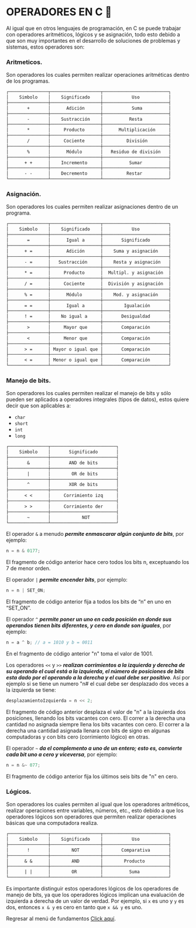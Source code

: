 # OPERADORES EN C :croissant:
Al igual que en otros lenguajes de programación, en C se puede trabajar con operadores aritméticos, lógicos y se asignación, todo esto debido a que son muy importantes en el desarrollo de soluciones de problemas y sistemas, estos operadores son:

### Aritmeticos.
Son operadores los cuales permiten realizar operaciones aritméticas dentro de los programas.
```txt
┌───────────────┬───────────────────┬─────────────────────────┐
│    Simbolo    │    Significado    │           Uso           │
├───────────────┼───────────────────┼─────────────────────────┤
│       +       │      Adición      │           Suma          │
├───────────────┼───────────────────┼─────────────────────────┤
│       -       │    Sustracción    │          Resta          │
├───────────────┼───────────────────┼─────────────────────────┤
│       *       │     Producto      │      Multiplicación     │
├───────────────┼───────────────────┼─────────────────────────┤
│       /       │     Cociente      │         División        │
├───────────────┼───────────────────┼─────────────────────────┤
│       %       │      Módulo       │   Residuo de división   │
├───────────────┼───────────────────┼─────────────────────────┤
│      + +      │    Incremento     │          Sumar          │
├───────────────┼───────────────────┼─────────────────────────┤
│      - -      │    Decremento     │         Restar          │
└───────────────┴───────────────────┴─────────────────────────┘
```

### Asignación.
Son operadores los cuales permiten realizar asignaciones dentro de un programa.
```txt
┌───────────────┬───────────────────┬─────────────────────────┐
│    Simbolo    │    Significado    │           Uso           │
├───────────────┼───────────────────┼─────────────────────────┤
│       =       │      Igual a      │       Significado       │
├───────────────┼───────────────────┼─────────────────────────┤
│      + =      │      Adición      │    Suma y asignación    │
├───────────────┼───────────────────┼─────────────────────────┤
│      - =      │   Sustracción     │    Resta y asignación   │
├───────────────┼───────────────────┼─────────────────────────┤
│      * =      │     Producto      │  Multipl. y asignación  │
├───────────────┼───────────────────┼─────────────────────────┤
│      / =      │     Cociente      │  División y asignación  │
├───────────────┼───────────────────┼─────────────────────────┤
│      % =      │      Módulo       │    Mod. y asignación    │
├───────────────┼───────────────────┼─────────────────────────┤
│      = =      │      Igual a      │        Igualación       │
├───────────────┼───────────────────┼─────────────────────────┤
│      ! =      │    No igual a     │       Desigualdad       │
├───────────────┼───────────────────┼─────────────────────────┤
│       >       │     Mayor que     │       Comparación       │
├───────────────┼───────────────────┼─────────────────────────┤
│       <       │     Menor que     │       Comparación       │
├───────────────┼───────────────────┼─────────────────────────┤
│      > =      │ Mayor o igual que │       Comparación       │
├───────────────┼───────────────────┼─────────────────────────┤
│      < =      │ Menor o igual que │       Comparación       │
└───────────────┴───────────────────┴─────────────────────────┘
```

### Manejo de bits.
Son operadores los cuales permiten realizar el manejo de bits y sólo pueden ser aplicados a operadores integrales (tipos de datos), estos quiere decir que son aplicables a:
- `char`
- `short`
- `int`
- `long`

```txt
┌───────────────┬─────────────────────────┐
│    Simbolo    │       Significado       │
├───────────────┼─────────────────────────┤
│       &       │       AND de bits       │
├───────────────┼─────────────────────────┤
│       |       │        OR de bits       │
├───────────────┼─────────────────────────┤
│       ^       │       XOR de bits       │
├───────────────┼─────────────────────────┤
│      < <      │     Corrimiento izq     │
├───────────────┼─────────────────────────┤
│      > >      │     Corrimiento der     │
├───────────────┼─────────────────────────┤
│       ~       │            NOT          │
└───────────────┴─────────────────────────┘
```

El operador `&` a menudo <b><i>permite enmascarar algún conjunto de bits</i></b>, por ejemplo:
```C
n = n & 0177;
```
El fragmento de código anterior hace cero todos los bits n, exceptuando los 7 de menor orden.

El operador `|` <b><i>permite encender bits</i></b>, por ejemplo:
```C
n = n | SET_ON;
```
El fragmento de código anterior fija a todos los bits de “n” en uno en “SET_ON”.

El operador `^` <b><i>permite poner un uno en cada posición en donde sus operandos tienen bits diferentes, y cero en donde son iguales</i></b>, por ejemplo:
```C
n = a ^ b; // a = 1010 y b = 0011
```
En el fragmento de código anterior "n" toma el valor de 1001.

Los operadores `<<` y `>>` <b><i>realizan corrimientos a la izquierda y derecha de su operando el cual está a la izquierda, el número de posiciones de bits esta dado por el operando a la derecha y el cual debe ser positivo</i></b>. Así por ejemplo si se tiene un numero "n# el cual debe ser desplazado dos veces a la izquierda se tiene:
```C
desplazamientoIzquierda = n << 2;
```
El fragmento de código anterior desplaza el valor de "n" a la izquierda dos posiciones, llenando los bits vacantes con cero.
El correr a la derecha una cantidad no asignada siempre llena los bits vacantes con cero. El correr a la derecha una cantidad asignada llenara con bits de signo en algunas computadoras y con bits cero (corrimiento lógico) en otras.

El operador `~` <b><i>da el complemento a uno de un entero; esto es, convierte cada bit uno a cero y viceversa</i></b>, por ejemplo:
```C
n = n &~ 077;
```
El fragmento de código anterior fija los últimos seis bits de "n" en cero.

### Lógicos.
Son operadores los cuales permiten al igual que los operadores aritméticos, realizar operaciones entre variables, números, etc., esto debido a que los operadores lógicos son operadores que permiten realizar operaciones básicas que una computadora realiza.
```txt
┌───────────────┬───────────────────┬─────────────────────────┐
│    Simbolo    │    Significado    │           Uso           │
├───────────────┼───────────────────┼─────────────────────────┤
│       !       │        NOT        │       Comparativa       │
├───────────────┼───────────────────┼─────────────────────────┤
│      & &      │        AND        │        Producto         │
├───────────────┼───────────────────┼─────────────────────────┤
│      | |      │        OR         │          Suma           │
└───────────────┴───────────────────┴─────────────────────────┘
```

Es importante distinguir estos operadores lógicos de los operadores de manejo de bits, ya que los operadores lógicos implican una evaluación de izquierda a derecha de un valor de verdad. Por ejemplo, si `x` es uno y `y` es dos, entonces `x & y` es cero en tanto que `x && y` es uno.


Regresar al menú de fundamentos <a href="../01 - FundamentosDeProgramacion/00 - Fundamentos.md">Click aquí</a>.